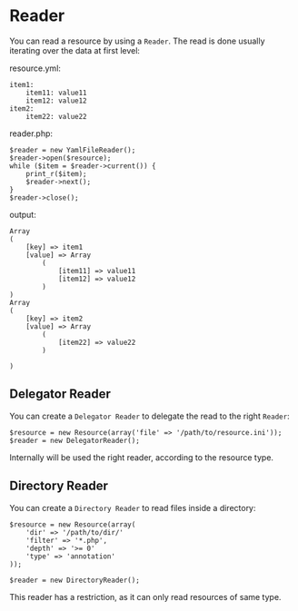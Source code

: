 # Reader

You can read a resource by using a ``Reader``. The read is done usually
iterating over the data at first level:

resource.yml:

    item1:
        item11: value11
        item12: value12
    item2:
        item22: value22

reader.php:

    $reader = new YamlFileReader();
    $reader->open($resource);
    while ($item = $reader->current()) {
        print_r($item);
        $reader->next();
    }
    $reader->close();

output:

    Array
    (
        [key] => item1
        [value] => Array
            (
                [item11] => value11
                [item12] => value12
            )
    )
    Array
    (
        [key] => item2
        [value] => Array
            (
                [item22] => value22
            )

    )

## Delegator Reader

You can create a ``Delegator Reader`` to delegate the read to the right
``Reader``:

    $resource = new Resource(array('file' => '/path/to/resource.ini'));
    $reader = new DelegatorReader();

Internally will be used the right reader, according to the resource type.

## Directory Reader

You can create a ``Directory Reader`` to read files inside a directory:

    $resource = new Resource(array(
        'dir' => '/path/to/dir/'
        'filter' => '*.php',
        'depth' => '>= 0'
        'type' => 'annotation'
    ));

    $reader = new DirectoryReader();

This reader has a restriction, as it can only read resources of same type.
